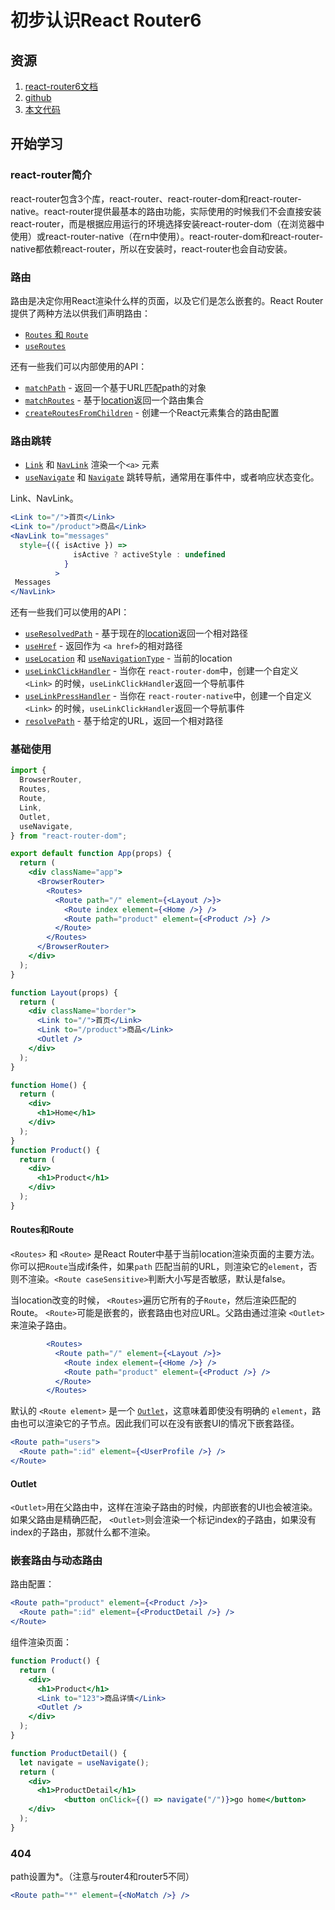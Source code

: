 # 初步认识React Router6



## 资源

1. [react-router6文档](https://reactrouter.com/docs/en/v6)
2. [github](https://github.com/remix-run/react-router)
2. [本文代码](https://github.com/Believel/blog/tree/master/React/my-react-app/react-router-source)



## 开始学习

### react-router简介

react-router包含3个库，react-router、react-router-dom和react-router-native。react-router提供最基本的路由功能，实际使用的时候我们不会直接安装react-router，而是根据应用运行的环境选择安装react-router-dom（在浏览器中使用）或react-router-native（在rn中使用）。react-router-dom和react-router-native都依赖react-router，所以在安装时，react-router也会自动安装。



### 路由

路由是决定你用React渲染什么样的页面，以及它们是怎么嵌套的。React Router提供了两种方法以供我们声明路由：

- [`Routes` 和 `Route`](https://reactrouter.com/docs/en/v6/api#routes-and-route)
- [`useRoutes`](https://reactrouter.com/docs/en/v6/api#useroutes) 

还有一些我们可以内部使用的API：

- [`matchPath`](https://reactrouter.com/docs/en/v6/api#matchpath) - 返回一个基于URL匹配path的对象
- [`matchRoutes`](https://reactrouter.com/docs/en/v6/api#matchroutes) - 基于[location](https://reactrouter.com/docs/en/v6/api#location)返回一个路由集合
- [`createRoutesFromChildren`](https://reactrouter.com/docs/en/v6/api#createroutesfromchildren) - 创建一个React元素集合的路由配置 



### 路由跳转

- [`Link`](https://reactrouter.com/docs/en/v6/api#link) 和 [`NavLink`](https://reactrouter.com/docs/en/v6/api#navlink) 渲染一个`<a>` 元素
- [`useNavigate`](https://reactrouter.com/docs/en/v6/api#usenavigate) 和 [`Navigate`](https://reactrouter.com/docs/en/v6/api#navigate) 跳转导航，通常用在事件中，或者响应状态变化。

Link、NavLink。

```jsx
<Link to="/">首页</Link>
<Link to="/product">商品</Link>
<NavLink to="messages" 
  style={({ isActive }) =>
              isActive ? activeStyle : undefined
            }
          >
 Messages          
</NavLink>
```

还有一些我们可以使用的API：

- [`useResolvedPath`](https://reactrouter.com/docs/en/v6/api#useresolvedpath) - 基于现在的[location](https://reactrouter.com/docs/en/v6/api#location)返回一个相对路径
- [`useHref`](https://reactrouter.com/docs/en/v6/api#usehref) - 返回作为 `<a href>`的相对路径
- [`useLocation`](https://reactrouter.com/docs/en/v6/api#uselocation) 和 [`useNavigationType`](https://reactrouter.com/docs/en/v6/api#usenavigationtype) - 当前的location
- [`useLinkClickHandler`](https://reactrouter.com/docs/en/v6/api#uselinkclickhandler) - 当你在 `react-router-dom`中，创建一个自定义 `<Link>` 的时候，`useLinkClickHandler`返回一个导航事件
- [`useLinkPressHandler`](https://reactrouter.com/docs/en/v6/api#uselinkpresshandler) - 当你在 `react-router-native`中，创建一个自定义 `<Link>` 的时候，`useLinkClickHandler`返回一个导航事件
- [`resolvePath`](https://reactrouter.com/docs/en/v6/api#resolvepath) - 基于给定的URL，返回一个相对路径 



### 基础使用

```jsx
import {
  BrowserRouter,
  Routes,
  Route,
  Link,
  Outlet,
  useNavigate,
} from "react-router-dom";

export default function App(props) {
  return (
    <div className="app">
      <BrowserRouter>
        <Routes>
          <Route path="/" element={<Layout />}>
            <Route index element={<Home />} />
            <Route path="product" element={<Product />} />
          </Route>
        </Routes>
      </BrowserRouter>
    </div>
  );
}

function Layout(props) {
  return (
    <div className="border">
      <Link to="/">首页</Link>
      <Link to="/product">商品</Link>
      <Outlet />
    </div>
  );
}

function Home() {
  return (
    <div>
      <h1>Home</h1>
    </div>
  );
}
function Product() {
  return (
    <div>
      <h1>Product</h1>
    </div>
  );
}
```



#### Routes和Route

`<Routes>` 和 `<Route>` 是React Router中基于当前location渲染页面的主要方法。你可以把`Route`当成if条件，如果`path` 匹配当前的URL，则渲染它的`element`，否则不渲染。`<Route caseSensitive>`判断大小写是否敏感，默认是false。

当location改变的时候， `<Routes>`遍历它所有的子`Route`，然后渲染匹配的Route。 `<Route>`可能是嵌套的，嵌套路由也对应URL。父路由通过渲染 `<Outlet>`来渲染子路由。

```jsx
        <Routes>
          <Route path="/" element={<Layout />}>
            <Route index element={<Home />} />
            <Route path="product" element={<Product />} />
          </Route>
        </Routes>
```

默认的 `<Route element>` 是一个 [`Outlet`](https://reactrouter.com/docs/en/v6/api#outlet)，这意味着即使没有明确的 `element`，路由也可以渲染它的子节点。因此我们可以在没有嵌套UI的情况下嵌套路径。

```jsx
<Route path="users">
  <Route path=":id" element={<UserProfile />} />
</Route>
```



#### Outlet

 `<Outlet>`用在父路由中，这样在渲染子路由的时候，内部嵌套的UI也会被渲染。如果父路由是精确匹配， `<Outlet>`则会渲染一个标记index的子路由，如果没有index的子路由，那就什么都不渲染。



### 嵌套路由与动态路由

路由配置：

```jsx
<Route path="product" element={<Product />}>
  <Route path=":id" element={<ProductDetail />} />
</Route>
```

组件渲染页面：

```jsx
function Product() {
  return (
    <div>
      <h1>Product</h1>
      <Link to="123">商品详情</Link>
      <Outlet />
    </div>
  );
}

function ProductDetail() {
  let navigate = useNavigate();
  return (
    <div>
      <h1>ProductDetail</h1>
			<button onClick={() => navigate("/")}>go home</button>      
    </div>
  );
}
```



### 404

path设置为*。（注意与router4和router5不同）

```jsx
<Route path="*" element={<NoMatch />} />
```
